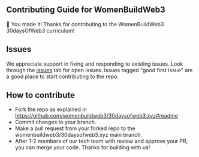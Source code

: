 ## Contributing Guide for WomenBuildWeb3 

🎈 You made it! Thanks for contributing to the WomenBuildWeb3 30daysOfWeb3 curriculum!

## Issues

We appreciate support in fixing and responding to existing issues. Look through the [issues](https://github.com/womenbuildweb3/30daysofWeb3.xyz/issues) tab for open issues. Issues tagged "good first issue" are a good place to start contributing to the repo.


## How to contribute
- Fork the repo as explained in https://github.com/womenbuildweb3/30daysofweb3.xyz#readme 
- Commit changes to your branch.
- Make a pull request from your forked repo to the womenbuildweb3/30daysofweb3.xyz main branch.
- After 1-2 members of our tech team with review and approve your PR, you can merge your code. Thanks for building with us!
